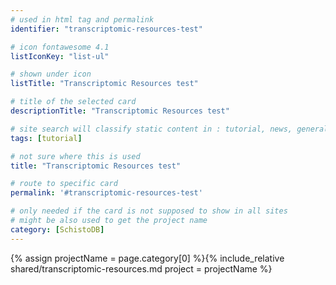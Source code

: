 ```yaml
---
# used in html tag and permalink
identifier: "transcriptomic-resources-test"

# icon fontawesome 4.1
listIconKey: "list-ul"

# shown under icon
listTitle: "Transcriptomic Resources test"

# title of the selected card
descriptionTitle: "Transcriptomic Resources test"

# site search will classify static content in : tutorial, news, general, exercises
tags: [tutorial]

# not sure where this is used
title: "Transcriptomic Resources test"

# route to specific card
permalink: '#transcriptomic-resources-test'

# only needed if the card is not supposed to show in all sites
# might be also used to get the project name 
category: [SchistoDB]
---
```

{% assign projectName = page.category[0] %}{% include_relative shared/transcriptomic-resources.md project = projectName %}

